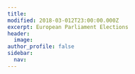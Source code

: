 ```yaml
---
title:
modified: 2018-03-012T23:00:00.000Z
excerpt: European Parliament Elections
header:
  image:
author_profile: false
sidebar:
  nav:
---
```

